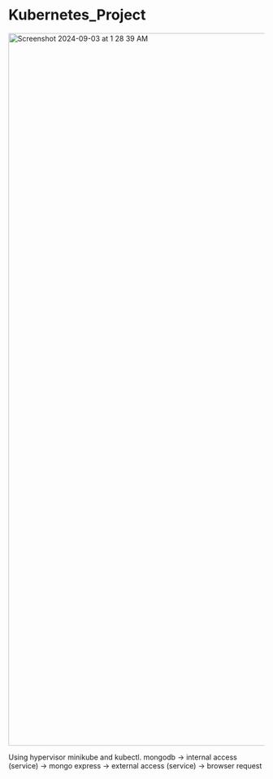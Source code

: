 # Kubernetes_Project

<img width="1402" alt="Screenshot 2024-09-03 at 1 28 39 AM" src="https://github.com/user-attachments/assets/dd79db62-dd0e-4e68-922a-eb8ec968b444">

Using hypervisor minikube and kubectl.
mongodb -> internal access (service) -> mongo express -> external access (service) -> browser request
